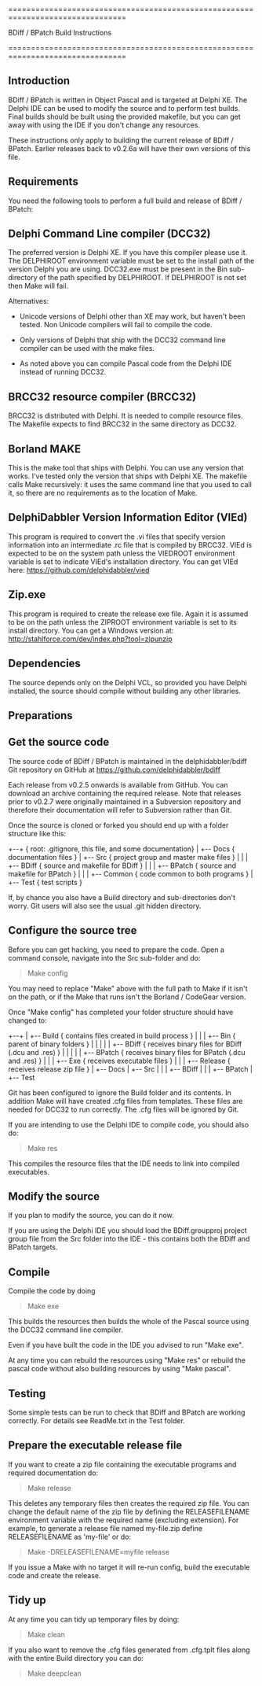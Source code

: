================================================================================

BDiff / BPatch Build Instructions

================================================================================


Introduction
--------------------------------------------------------------------------------

BDiff / BPatch is written in Object Pascal and is targeted at Delphi XE. The
Delphi IDE can be used to modify the source and to perform test builds. Final
builds should be built using the provided makefile, but you can get away with
using the IDE if you don't change any resources.

These instructions only apply to building the current release of BDiff / BPatch.
Earlier releases back to v0.2.6a will have their own versions of this file.


Requirements
--------------------------------------------------------------------------------

You need the following tools to perform a full build and release of BDiff /
BPatch:

Delphi Command Line compiler (DCC32)
------------------------------------

The preferred version is Delphi XE. If you have this compiler please use it. The
DELPHIROOT environment variable must be set to the install path of the version
Delphi you are using. DCC32.exe must be present in the Bin sub-directory of the
path specified by DELPHIROOT. If DELPHIROOT is not set then Make will fail.

Alternatives:

  + Unicode versions of Delphi other than XE may work, but haven't been tested.
    Non Unicode compilers will fail to compile the code.

  + Only versions of Delphi that ship with the DCC32 command line compiler can
    be used with the make files.

  + As noted above you can compile Pascal code from the Delphi IDE instead of
    running DCC32.

BRCC32 resource compiler (BRCC32)
---------------------------------

BRCC32 is distributed with Delphi. It is needed to compile resource files. The
Makefile expects to find BRCC32 in the same directory as DCC32.

Borland MAKE
------------

This is the make tool that ships with Delphi. You can use any version that
works. I've tested only the version that ships with Delphi XE. The makefile
calls Make recursively: it uses the same command line that you used to call it,
so there are no requirements as to the location of Make.

DelphiDabbler Version Information Editor (VIEd)
-----------------------------------------------

This program is required to convert the .vi files that specify version
information into an intermediate .rc file that is compiled by BRCC32. VIEd is
expected to be on the system path unless the VIEDROOT environment variable is
set to indicate VIEd's installation directory. You can get VIEd here:
https://github.com/delphidabbler/vied

Zip.exe
-------

This program is required to create the release exe file. Again it is assumed to
be on the path unless the ZIPROOT environment variable is set to its install
directory. You can get a Windows version at:
http://stahlforce.com/dev/index.php?tool=zipunzip


Dependencies
--------------------------------------------------------------------------------

The source depends only on the Delphi VCL, so provided you have Delphi
installed, the source should compile without building any other libraries.


Preparations
--------------------------------------------------------------------------------

Get the source code
-------------------

The source code of BDiff / BPatch is maintained in the delphidabbler/bdiff Git
repository on GitHub at https://github.com/delphidabbler/bdiff

Each release from v0.2.5 onwards is available from GitHub. You can download an
archive containing the required release. Note that releases prior to v0.2.7 were
originally maintained in a Subversion repository and therefore their
documentation will refer to Subversion rather than Git.

Once the source is cloned or forked you should end up with a folder structure
like this:

  +--+                { root: .gitignore, this file, and some documentation}
     |
     +-- Docs         { documentation files }
     |
     +-- Src          { project group and master make files }
     |   |
     |   +-- BDiff    { source and makefile for BDiff }
     |   |
     |   +-- BPatch   { source and makefile for BPatch }
     |   |
     |   +-- Common   { code common to both programs }
     |
     +-- Test         { test scripts }

If, by chance you also have a Build directory and sub-directories don't worry.
Git users will also see the usual .git hidden directory.

Configure the source tree
-------------------------

Before you can get hacking, you need to prepare the code. Open a command
console, navigate into the Src sub-folder and do:

  > Make config

You may need to replace "Make" above with the full path to Make if it isn't on
the path, or if the Make that runs isn't the Borland / CodeGear version.

Once "Make config" has completed your folder structure should have changed to:

  +--+
     |
     +-- Build           { contains files created in build process }
     |   |
     |   +-- Bin         { parent of binary folders }
     |   |   |
     |   |   +-- BDiff   { receives binary files for BDiff (.dcu and .res) }
     |   |   |
     |   |   +-- BPatch  { receives binary files for BPatch (.dcu and .res) }
     |   |
     |   +-- Exe         { receives executable files }
     |   |
     |   +-- Release     { receives release zip file }
     |
     +-- Docs
     |
     +-- Src
     |   |
     |   +-- BDiff
     |   |
     |   +-- BPatch
     |
     +-- Test

Git has been configured to ignore the Build folder and its contents. In addition
Make will have created .cfg files from templates. These files are needed for
DCC32 to run correctly. The .cfg files will be ignored by Git.

If you are intending to use the Delphi IDE to compile code, you should also do:

  > Make res

This compiles the resource files that the IDE needs to link into compiled
executables.

Modify the source
-----------------

If you plan to modify the source, you can do it now.

If you are using the Delphi IDE you should load the BDiff.groupproj project
group file from the Src folder into the IDE - this contains both the BDiff and
BPatch targets.

Compile
-------

Compile the code by doing

  > Make exe

This builds the resources then builds the whole of the Pascal source using the
DCC32 command line compiler.

Even if you have built the code in the IDE you advised to run "Make exe".

At any time you can rebuild the resources using "Make res" or rebuild the pascal
code without also building resources by using "Make pascal".

Testing
-------

Some simple tests can be run to check that BDiff and BPatch are working
correctly. For details see ReadMe.txt in the Test folder.

Prepare the executable release file
-----------------------------------

If you want to create a zip file containing the executable programs and required
documentation do:

  > Make release

This deletes any temporary files then creates the required zip file. You can
change the default name of the zip file by defining the RELEASEFILENAME
environment variable with the required name (excluding extension). For example,
to generate a release file named my-file.zip define RELEASEFILENAME as 'my-file'
or do:

  > Make -DRELEASEFILENAME=myfile release

If you issue a Make with no target it will re-run config, build the executable
code and create the release.

Tidy up
-------

At any time you can tidy up temporary files by doing:

  > Make clean

If you also want to remove the .cfg files generated from .cfg.tplt files along
with the entire Build directory you can do:

  > Make deepclean
